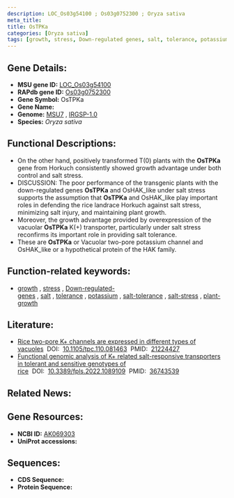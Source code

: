 ```yaml
---
description: LOC_Os03g54100 ; Os03g0752300 ; Oryza sativa
meta_title:
title: OsTPKa
categories: [Oryza sativa]
tags: [growth, stress, Down-regulated genes, salt, tolerance, potassium, salt tolerance, salt stress, plant growth]
---
```


## Gene Details:
- **MSU gene ID:** [LOC_Os03g54100](http://rice.uga.edu/cgi-bin/ORF_infopage.cgi?orf=LOC_Os03g54100)  
- **RAPdb gene ID:** [Os03g0752300](https://rapdb.dna.affrc.go.jp/locus/?name=Os03g0752300)  
- **Gene Symbol:** OsTPKa
- **Gene Name:**
- **Genome:**  [MSU7](http://rice.uga.edu/)&nbsp;,&nbsp;[IRGSP-1.0](https://rapdb.dna.affrc.go.jp/download/irgsp1.html)
- **Species:** *Oryza sativa*

## Functional Descriptions:
   - On the other hand, positively transformed T(0) plants with the **OsTPKa** gene from Horkuch consistently showed growth advantage under both control and salt stress.
   - DISCUSSION: The poor performance of the transgenic plants with the down-regulated genes **OsTPKa** and OsHAK_like under salt stress supports the assumption that **OsTPKa** and OsHAK_like play important roles in defending the rice landrace Horkuch against salt stress, minimizing salt injury, and maintaining plant growth.
   - Moreover, the growth advantage provided by overexpression of the vacuolar **OsTPKa** K(+) transporter, particularly under salt stress reconfirms its important role in providing salt tolerance.
   - These are **OsTPKa** or Vacuolar two-pore potassium channel and OsHAK_like or a hypothetical protein of the HAK family.

## Function-related keywords:
   - [growth](/tags/growth/)&nbsp;,&nbsp;[stress](/tags/stress/)&nbsp;,&nbsp;[Down-regulated-genes](/tags/Down-regulated-genes/)&nbsp;,&nbsp;[salt](/tags/salt/)&nbsp;,&nbsp;[tolerance](/tags/tolerance/)&nbsp;,&nbsp;[potassium](/tags/potassium/)&nbsp;,&nbsp;[salt-tolerance](/tags/salt-tolerance/)&nbsp;,&nbsp;[salt-stress](/tags/salt-stress/)&nbsp;,&nbsp;[plant-growth](/tags/plant-growth/)

## Literature:
   - [Rice two-pore K+ channels are expressed in different types of vacuoles](https://www.doi.org/10.1105/tpc.110.081463)&nbsp;&nbsp;DOI:&nbsp;&nbsp;[10.1105/tpc.110.081463](https://www.doi.org/10.1105/tpc.110.081463)&nbsp;&nbsp;PMID:&nbsp;&nbsp;[21224427](https://pubmed.ncbi.nlm.nih.gov/21224427/)
   - [Functional genomic analysis of K+ related salt-responsive transporters in tolerant and sensitive genotypes of rice](https://www.doi.org/10.3389/fpls.2022.1089109)&nbsp;&nbsp;DOI:&nbsp;&nbsp;[10.3389/fpls.2022.1089109](https://www.doi.org/10.3389/fpls.2022.1089109)&nbsp;&nbsp;PMID:&nbsp;&nbsp;[36743539](https://pubmed.ncbi.nlm.nih.gov/36743539/)

## Related News:

## Gene Resources:
- **NCBI ID:**  [AK069303](http://www.ncbi.nlm.nih.gov/nuccore/AK069303)
- **UniProt accessions:** [](https://www.uniprot.org/uniprotkb//entry)

## Sequences:
- **CDS Sequence:**
- **Protein Sequence:**
